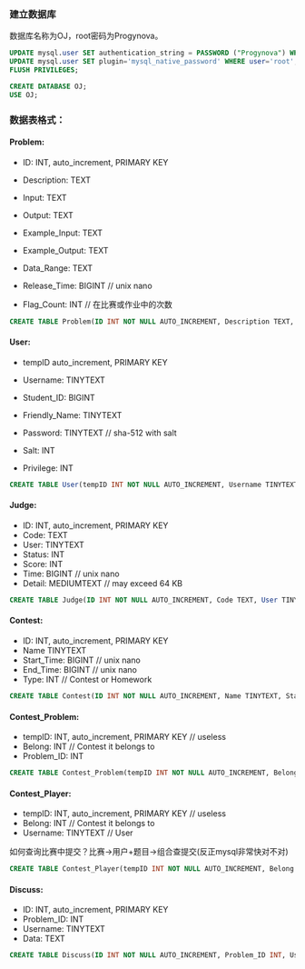 ### 建立数据库

数据库名称为OJ，root密码为Progynova。

```sql
UPDATE mysql.user SET authentication_string = PASSWORD ("Progynova") WHERE User = "root" AND Host="localhost";
UPDATE mysql.user SET plugin='mysql_native_password' WHERE user='root';
FLUSH PRIVILEGES;

CREATE DATABASE OJ;
USE OJ;
```

### 数据表格式：

#### Problem:

* ID: INT, auto_increment, PRIMARY KEY

* Description: TEXT
* Input: TEXT
* Output: TEXT
* Example_Input: TEXT
* Example_Output: TEXT
* Data_Range: TEXT
* Release_Time: BIGINT // unix nano
* Flag_Count: INT // 在比赛或作业中的次数

```sql
CREATE TABLE Problem(ID INT NOT NULL AUTO_INCREMENT, Description TEXT, Input Text, Output Text, Example_Input Text, Example_Output Text, Data_Range Text, Release_Time BIGINT, Flag_Count INT, PRIMARY KEY(ID))ENGINE=InnoDB DEFAULT CHARSET=utf8mb4;
```

#### User:

* tempID auto_increment, PRIMARY KEY

* Username: TINYTEXT
* Student_ID: BIGINT
* Friendly_Name: TINYTEXT
* Password: TINYTEXT // sha-512 with salt
* Salt: INT
* Privilege: INT

```sql
CREATE TABLE User(tempID INT NOT NULL AUTO_INCREMENT, Username TINYTEXT, Student_ID BIGINT, Friendly_Name TINYTEXT, Password TINYTEXT, Salt INT, Privilege INT, PRIMARY KEY(tempID))ENGINE=InnoDB DEFAULT CHARSET=utf8mb4;
```

#### Judge:

* ID: INT, auto_increment, PRIMARY KEY
* Code: TEXT
* User: TINYTEXT
* Status: INT
* Score: INT
* Time: BIGINT // unix nano
* Detail: MEDIUMTEXT // may exceed 64 KB

```sql
CREATE TABLE Judge(ID INT NOT NULL AUTO_INCREMENT, Code TEXT, User TINYTEXT, Status INT, Score INT, Time BIGINT, Detail MEDIUMTEXT, PRIMARY KEY(ID))ENGINE=InnoDB DEFAULT CHARSET=utf8mb4;
```

#### Contest:

* ID: INT, auto_increment, PRIMARY KEY
* Name TINYTEXT
* Start_Time: BIGINT // unix nano
* End_Time: BIGINT // unix nano
* Type: INT // Contest or Homework

```sql
CREATE TABLE Contest(ID INT NOT NULL AUTO_INCREMENT, Name TINYTEXT, Start_Time BIGINT, End_Time BIGINT, Type INT, PRIMARY KEY(ID))ENGINE=InnoDB DEFAULT CHARSET=utf8mb4;
```

#### Contest_Problem:

* tempID: INT, auto_increment, PRIMARY KEY // useless
* Belong: INT // Contest it belongs to
* Problem_ID: INT

```sql
CREATE TABLE Contest_Problem(tempID INT NOT NULL AUTO_INCREMENT, Belong INT, Problem_ID INT, PRIMARY KEY(tempID))ENGINE=InnoDB DEFAULT CHARSET=utf8mb4;
```

#### Contest_Player:

* tempID: INT, auto_increment, PRIMARY KEY // useless
* Belong: INT // Contest it belongs to
* Username: TINYTEXT // User

如何查询比赛中提交？比赛->用户+题目->组合查提交(反正mysql非常快对不对)

```sql
CREATE TABLE Contest_Player(tempID INT NOT NULL AUTO_INCREMENT, Belong INT, Username TINYTEXT, PRIMARY KEY(tempID))ENGINE=InnoDB DEFAULT CHARSET=utf8mb4;
```

#### Discuss:

* ID: INT, auto_increment, PRIMARY KEY
* Problem_ID: INT
* Username: TINYTEXT
* Data: TEXT

```sql
CREATE TABLE Discuss(ID INT NOT NULL AUTO_INCREMENT, Problem_ID INT, Username TINYTEXT, Data Text, PRIMARY KEY(ID))ENGINE=InnoDB DEFAULT CHARSET=utf8mb4;
```
